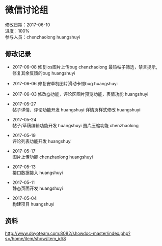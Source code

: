 # 微信讨论组
修改日期：2017-06-10  
进度：100%  
参与人员：chenzhaolong huangshuyi

## 修改记录
- 2017-06-08
修复ios图片上传bug chenzhaolong
最热帖子筛选，禁言提示,修复其余反馈的bug huangshuyi

- 2017-06-06
修复安卓机图片滑动卡顿bug huangshuyi

- 2017-06-03
修改@功能，评论区图片预览功能，表情功能 huangshuyi

- 2017-05-27   
帖子详情、评论功能开发 huangshuyi
详情页样式修改 huangshuyi

- 2017-05-24   
帖子/草稿编辑功能开发  huangshuyi
图片压缩功能 chenzhaolong

- 2017-05-19   
评论列表功能开发 huangshuyi

- 2017-05-17   
图片上传功能 chenzhaolong huangshuyi

- 2017-05-13   
接口数据接入 huangshuyi

- 2017-05-11   
静态页面开发 huangshuyi
 
- 2017-05-04   
构建项目 huangshuyi


## 资料

http://www.doyoteam.com:8082/showdoc-master/index.php?s=/home/item/show/item_id/8

